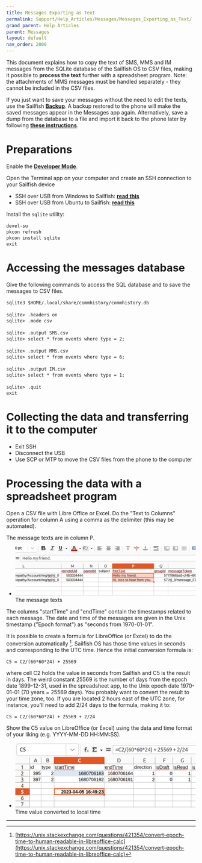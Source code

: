 ```yaml
---
title: Messages Exporting as Text
permalink: Support/Help_Articles/Messages/Messages_Exporting_as_Text/
grand_parent: Help Articles
parent: Messages
layout: default
nav_order: 2000
---
```


This document explains how to copy the text of SMS, MMS and IM messages from the SQLite database of the Sailfish OS to CSV files, making it possible to **process the text** further with a spreadsheet program. Note: the attachments of MMS messages must be handled separately - they cannot be included in the CSV files.

If you just want to save your messages without the need to edit the texts, use the Sailfish **[Backup](https://docs.sailfishos.org/Support/Help_Articles/Backup/)**. A backup restored to the phone will make the saved messages appear in the Messages app again. Alternatively, save a dump from the database to a file and import it back to the phone later by following **[these instructions](https://docs.sailfishos.org/Reference/Sailfish_OS_Cheat_Sheet/#messages)**.

# Preparations

Enable the [**Developer Mode**](/Support/Help_Articles/Enabling_Developer_Mode/).

Open the Terminal app on your computer and create an SSH connection to your Sailfish device
* SSH over USB from Windows to Sailfish: **[read this](/Support/Help_Articles/SSH_and_SCP/SSH_and_SCP_Windows/)**
* SSH over USB from Ubuntu to Sailfish: **[read this](/Support/Help_Articles/SSH_and_SCP/SSH_and_SCP_Linux/)**

Install the `sqlite` utility:

```
devel-su
pkcon refresh
pkcon install sqlite
exit
```

# Accessing the messages database

Give the following commands to access the SQL database and to save the messages to CSV files. 

```
sqlite3 $HOME/.local/share/commhistory/commhistory.db

sqlite> .headers on
sqlite> .mode csv

sqlite> .output SMS.csv
sqlite> select * from events where type = 2;

sqlite> .output MMS.csv
sqlite> select * from events where type = 6;

sqlite> .output IM.csv
sqlite> select * from events where type = 1;

sqlite> .quit  
exit

```

# Collecting the data and transferring it to the computer
 
* Exit SSH
* Disconnect the USB
* Use SCP or MTP to move the CSV files from the phone to the computer

# Processing the data with a spreadsheet program

Open a CSV file with Libre Office or Excel. Do the "Text to Columns" operation for column A using a comma as the delimiter (this may be automated).

The message texts are in column P.

<div class="flex-images" markdown="1">

* <a href="Message_texts.png"><img src="Message_texts.png" alt="Texts"></a>
  <span class="md_figcaption">
    The message texts
  </span>
</div>

The columns "startTime" and "endTime" contain the timestamps related to each message. The date and time of the messages are given in the Unix timestamp ("Epoch format") as "seconds from 1970-01-01".

It is possible to create a formula for LibreOffice (or Excel) to do the conversion automatically [^1]. Sailfish OS has those time values in seconds and corresponding to the UTC time. Hence the initial conversion formula is:

```
C5 = C2/(60*60*24) + 25569
```

where cell C2 holds the value in seconds from Sailfish and C5 is the result in days. The weird constant 25569 is the number of days from the epoch date 1899-12-31, used in the spreadsheet app, to the Unix epoch date 1970-01-01 (70 years = 25569 days). You probably want to convert the result to your time zone, too. If you are located 2 hours east of the UTC zone, for instance, you'll need to add 2/24 days to the formula, making it to:

```
C5 = C2/(60*60*24) + 25569 + 2/24
```

Show the C5 value on LibreOffice (or Excel) using the data and time format of your liking (e.g. YYYY-MM-DD HH:MM:SS).

<div class="flex-images" markdown="1">

* <a href="Local_time.png"><img src="Local_time.png" alt="Time value converted"></a>
  <span class="md_figcaption">
    Time value converted to local time
  </span>
</div>

----
[^1]: [https://unix.stackexchange.com/questions/421354/convert-epoch-time-to-human-readable-in-libreoffice-calc](https://unix.stackexchange.com/questions/421354/convert-epoch-time-to-human-readable-in-libreoffice-calc)
